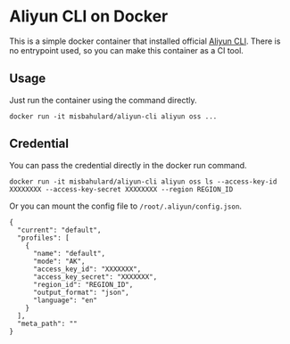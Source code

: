 # Aliyun CLI on Docker

This is a simple docker container that installed official [Aliyun CLI](https://github.com/aliyun/aliyun-cli). There is no entrypoint used, so you can make this container as a CI tool.

## Usage

Just run the container using the command directly.

```
docker run -it misbahulard/aliyun-cli aliyun oss ...
```

## Credential

You can pass the credential directly in the docker run command.

```
docker run -it misbahulard/aliyun-cli aliyun oss ls --access-key-id XXXXXXXX --access-key-secret XXXXXXXX --region REGION_ID
```

Or you can mount the config file to `/root/.aliyun/config.json`.

```
{
  "current": "default",
  "profiles": [
    {
      "name": "default",
      "mode": "AK",
      "access_key_id": "XXXXXXX",
      "access_key_secret": "XXXXXXX",
      "region_id": "REGION_ID",
      "output_format": "json",
      "language": "en"
    }
  ],
  "meta_path": ""
}
```